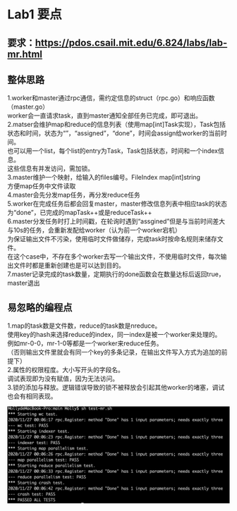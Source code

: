 #  Lab1 要点

## 要求：https://pdos.csail.mit.edu/6.824/labs/lab-mr.html

## 整体思路
1.worker和master通过rpc通信，需约定信息的struct（rpc.go）和响应函数（master.go）</br>
  worker会一直请求task，直到master通知全部任务已完成，即可退出。</br>
2.matser会维护map和reduce的信息列表（使用map[int]Task实现），Task包括状态和时间，状态为“”，“assigned”，“done”，时间会assign给worker的当前时间。</br>
  也可以用一个list，每个list的entry为Task，Task包括状态，时间和一个index信息。</br>
  这些信息有并发访问，需加锁。</br>
3.master维护一个映射，给输入的files编号。FileIndex map[int]string</br>
  方便map任务中文件读取</br>
4.master会先分发map任务，再分发reduce任务</br>
5.worker在完成任务后都会回复master，master修改信息列表中相应task的状态为“done”，已完成的mapTask++或是reduceTask++</br>
6.master分发任务时打上时间戳，在轮询时遇到“assgined”但是与当前时间差大与10s的任务，会重新发配给worker（认为前一个worker宕机）</br>
  为保证输出文件不污染，使用临时文件做储存，完成task时按命名规则来储存文件。</br>
  在这个case中，不存在多个worker去写一个输出文件，不使用临时文件，每次输出文件时都是重新创建也是可以达到目的。</br>
7.master记录完成的task数量，定期执行的done函数会在数量达标后返回true，master退出</br>


## 易忽略的编程点
1.map的task数是文件数，reduce的task数是nreduce。</br>
  使用key的hash来选择reduce的index，同一index是被一个worker来处理的。</br>
  例如mr-0-0，mr-1-0等都是一个worker来reduce任务。</br>
  （否则输出文件里就会有同一个key的多条记录，在输出文件写入方式为追加的前提下）</br>
2.属性的权限程度。大小写开头的字段名。</br>
  调试表现即为没有赋值，因为无法访问。</br>
3.锁的添加与释放。逻辑错误导致的锁不被释放会引起其他worker的堵塞，调试也会有相同表现。</br>

![lab1](https://github.com/MollyQI3104/MIT-6.824-Distrubuted-System/blob/main/Lab1.png)
